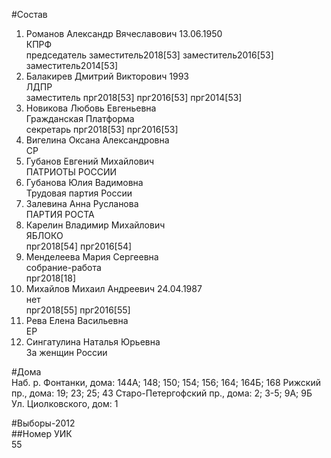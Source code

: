 #Состав  
1. Романов Александр Вячеславович 13.06.1950  
    КПРФ  
    председатель заместитель2018[53] заместитель2016[53] заместитель2014[53]  
2. Балакирев Дмитрий Викторович 1993  
    ЛДПР  
    заместитель прг2018[53] прг2016[53] прг2014[53]  
3. Новикова Любовь Евгеньевна  
    Гражданская Платформа  
    секретарь прг2018[53] прг2016[53]  
4. Вигелина Оксана Александровна  
    СР  
5. Губанов Евгений Михайлович  
    ПАТРИОТЫ РОССИИ  
6. Губанова Юлия Вадимовна  
    Трудовая партия России  
7. Залевина Анна Русланова  
    ПАРТИЯ РОСТА  
8. Карелин Владимир Михайлович  
    ЯБЛОКО  
    прг2018[54] прг2016[54]  
9. Менделеева Мария Сергеевна  
    собрание-работа  
    прг2018[18]  
10. Михайлов Михаил Андреевич 24.04.1987  
    нет  
    прг2018[55] прг2016[55]  
11. Рева Елена Васильевна  
    ЕР  
12. Сингатулина Наталья Юрьевна  
    За женщин России  
  
#Дома  
Наб. р. Фонтанки, дома: 144А; 148; 150; 154; 156; 164; 164Б; 168 Рижский пр., дома: 19; 23; 25; 43 Старо-Петергофский пр., дома: 2; 3-5; 9А; 9Б Ул. Циолковского, дом: 1  
  
#Выборы-2012  
##Номер УИК  
55  
